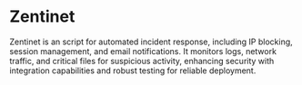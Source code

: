 # Zentinet
Zentinet is an script for automated incident response, including IP blocking, session management, and email notifications. It monitors logs, network traffic, and critical files for suspicious activity, enhancing security with integration capabilities and robust testing for reliable deployment.

